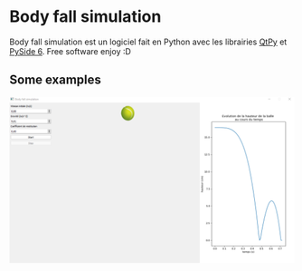 # Body fall simulation
Body fall simulation est un logiciel fait en Python avec les librairies [QtPy]("https://pypi.org/project/QtPy/") et [PySide 6]("https://pypi.org/project/PySide6/").
Free software enjoy :D
## Some examples
![alt text](https://github.com/Zentae/body-drop-simulation/blob/master/results/result.png?raw=true)
